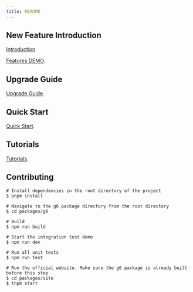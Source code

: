 ```yaml
---
title: README
---
```


## New Feature Introduction

[Introduction](../manual/introduction.zh.md).

[Features DEMO](/zh/examples#feature-features).

## Upgrade Guide

[Upgrade Guide](../manual/upgrade.zh.md).

## Quick Start

[Quick Start](../manual/getting-started.zh.md).

## Tutorials

[Tutorials](../manual/tutorial/example.zh.md).

## Contributing

```
# Install dependencies in the root directory of the project
$ pnpm install

# Navigate to the g6 package directory from the root directory
$ cd packages/g6

# Build
$ npm run build

# Start the integration test demo
$ npm run dev

# Run all unit tests
$ npm run test

# Run the official website. Make sure the g6 package is already built before this step
$ cd packages/site
$ tnpm start
```

